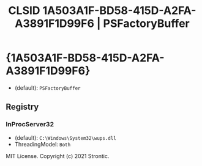 ﻿---
title: "CLSID 1A503A1F-BD58-415D-A2FA-A3891F1D99F6 | PSFactoryBuffer"
excerpt: What is COM-Object CLSID 1A503A1F-BD58-415D-A2FA-A3891F1D99F6?
---

# {1A503A1F-BD58-415D-A2FA-A3891F1D99F6}

* (default): `PSFactoryBuffer`

## Registry


### InProcServer32

* (default): `C:\Windows\System32\wups.dll`
* ThreadingModel: `Both`

MIT License. Copyright (c) 2021 Strontic.


